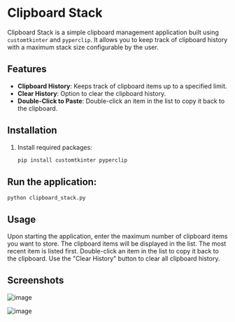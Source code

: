# Clipboard Stack

Clipboard Stack is a simple clipboard management application built using `customtkinter` and `pyperclip`. It allows you to keep track of clipboard history with a maximum stack size configurable by the user.

## Features

- **Clipboard History**: Keeps track of clipboard items up to a specified limit.
- **Clear History**: Option to clear the clipboard history.
- **Double-Click to Paste**: Double-click an item in the list to copy it back to the clipboard.

## Installation

1. Install required packages:
   ```bash
   pip install customtkinter pyperclip

## Run the application:
```
python clipboard_stack.py

```

## Usage
Upon starting the application, enter the maximum number of clipboard items you want to store.
The clipboard items will be displayed in the list. The most recent item is listed first.
Double-click an item in the list to copy it back to the clipboard.
Use the "Clear History" button to clear all clipboard history.

## Screenshots

![image](https://github.com/user-attachments/assets/4a2e9847-904f-4e49-94c9-0cc3ffb97abd)

![image](https://github.com/user-attachments/assets/e51e3646-8854-4c7b-a352-ae5983901cca)



